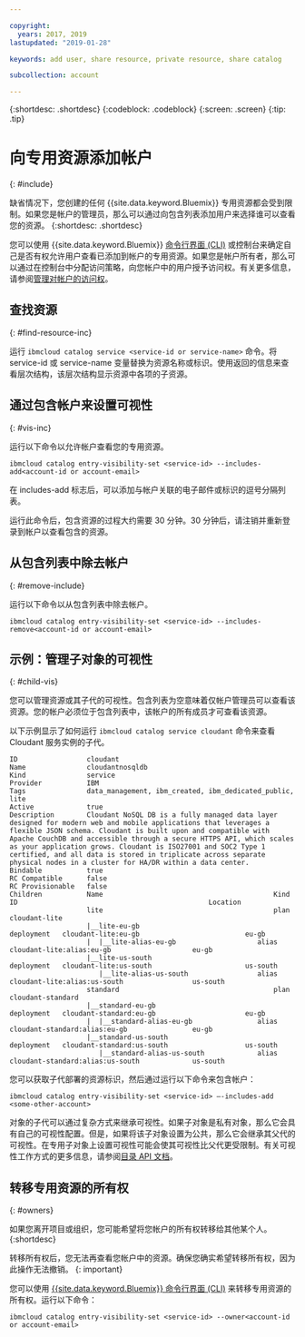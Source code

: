 ```yaml
---

copyright:
  years: 2017, 2019
lastupdated: "2019-01-28"

keywords: add user, share resource, private resource, share catalog

subcollection: account

---
```


{:shortdesc: .shortdesc}
{:codeblock: .codeblock}
{:screen: .screen}
{:tip: .tip}

# 向专用资源添加帐户
{: #include}

缺省情况下，您创建的任何 {{site.data.keyword.Bluemix}} 专用资源都会受到限制。如果您是帐户的管理员，那么可以通过向包含列表添加用户来选择谁可以查看您的资源。
{:shortdesc: .shortdesc}

您可以使用 {{site.data.keyword.Bluemix}} [命令行界面 (CLI)](/docs/cli/reference/ibmcloud?topic=cloud-cli-ibmcloud_cli) 或控制台来确定自己是否有权允许用户查看已添加到帐户的专用资源。如果您是帐户所有者，那么可以通过在控制台中分配访问策略，向您帐户中的用户授予访问权。有关更多信息，请参阅[管理对帐户的访问权](/docs/account?topic=account-find-access)。

## 查找资源
{: #find-resource-inc}

运行 `ibmcloud catalog service <service-id or service-name>` 命令。将 service-id 或 service-name 变量替换为资源名称或标识。使用返回的信息来查看层次结构，该层次结构显示资源中各项的子资源。

## 通过包含帐户来设置可视性
{: #vis-inc}

运行以下命令以允许帐户查看您的专用资源。

`ibmcloud catalog entry-visibility-set <service-id> --includes-add<account-id or account-email>`

在 includes-add 标志后，可以添加与帐户关联的电子邮件或标识的逗号分隔列表。

运行此命令后，包含资源的过程大约需要 30 分钟。30 分钟后，请注销并重新登录到帐户以查看包含的资源。

## 从包含列表中除去帐户
{: #remove-include}

运行以下命令以从包含列表中除去帐户。

`ibmcloud catalog entry-visibility-set <service-id> --includes-remove<account-id or account-email>`

## 示例：管理子对象的可视性
{: #child-vis}

您可以管理资源或其子代的可视性。包含列表为空意味着仅帐户管理员可以查看该资源。您的帐户必须位于包含列表中，该帐户的所有成员才可查看该资源。

以下示例显示了如何运行 `ibmcloud catalog service cloudant` 命令来查看 Cloudant 服务实例的子代。

```
ID                 cloudant
Name               cloudantnosqldb
Kind               service
Provider           IBM
Tags               data_management, ibm_created, ibm_dedicated_public, lite
Active             true
Description        Cloudant NoSQL DB is a fully managed data layer designed for modern web and mobile applications that leverages a flexible JSON schema. Cloudant is built upon and compatible with Apache CouchDB and accessible through a secure HTTPS API, which scales as your application grows. Cloudant is ISO27001 and SOC2 Type 1 certified, and all data is stored in triplicate across separate physical nodes in a cluster for HA/DR within a data center.
Bindable           true
RC Compatible      false
RC Provisionable   false
Children           Name                                          Kind         ID                                               Location
                   lite                                          plan         cloudant-lite
                   |__lite-eu-gb                             deployment   cloudant-lite:eu-gb                          eu-gb
                   |  |__lite-alias-eu-gb                    alias        cloudant-lite:alias:eu-gb                    eu-gb
                   |__lite-us-south                          deployment   cloudant-lite:us-south                       us-south
                      |__lite-alias-us-south                 alias        cloudant-lite:alias:us-south                 us-south
                   standard                                      plan         cloudant-standard
                   |__standard-eu-gb                         deployment   cloudant-standard:eu-gb                      eu-gb
                   |  |__standard-alias-eu-gb                alias        cloudant-standard:alias:eu-gb                eu-gb
                   |__standard-us-south                      deployment   cloudant-standard:us-south                   us-south
                      |__standard-alias-us-south             alias        cloudant-standard:alias:us-south             us-south
```

您可以获取子代部署的资源标识，然后通过运行以下命令来包含帐户：

`ibmcloud catalog entry-visibility-set <service-id> —-includes-add <some-other-account>`

对象的子代可以通过复杂方式来继承可视性。如果子对象是私有对象，那么它会具有自己的可视性配置。但是，如果将该子对象设置为公共，那么它会继承其父代的可视性。在专用子对象上设置可视性可能会使其可视性比父代更受限制。有关可视性工作方式的更多信息，请参阅[目录 API 文档](https://{DomainName}/apidocs/globalcatalog)。

## 转移专用资源的所有权
{: #owners}

如果您离开项目或组织，您可能希望将您帐户的所有权转移给其他某个人。
{:shortdesc}

转移所有权后，您无法再查看您帐户中的资源。确保您确实希望转移所有权，因为此操作无法撤销。
{: important}

您可以使用 [{{site.data.keyword.Bluemix}} 命令行界面 (CLI)](/docs/cli/reference/ibmcloud?topic=cloud-cli-ibmcloud_cli) 来转移专用资源的所有权。运行以下命令：

`ibmcloud catalog entry-visibility-set <service-id> --owner<account-id or account-email>`
